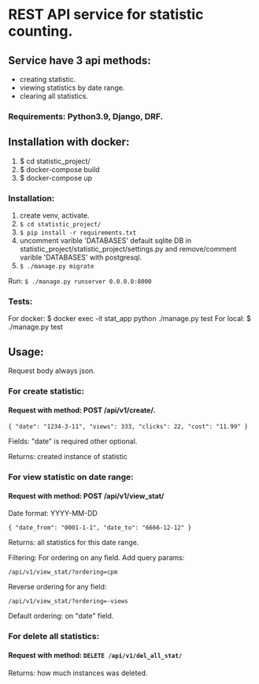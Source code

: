 # REST API service for statistic counting.
## Service have 3 api methods:
- creating statistic.
- viewing statistics by date range.
- clearing all statistics.

### Requirements: Python3.9, Django, DRF.

## Installation with docker:
1. $ cd statistic_project/
2. $ docker-compose build
3. $ docker-compose up

### Installation:
1. create venv, activate.
2. `$ cd statistic_project/`
3. `$ pip install -r requirements.txt`
4. uncomment varible 'DATABASES' default sqlite DB in statistic_project/statistic_project/settings.py and
remove/comment varible 'DATABASES' with postgresql.
5. ` $ ./manage.py migrate `

Run: ` $ ./manage.py runserver 0.0.0.0:8000 `

### Tests:
For docker: $ docker exec -it stat_app python ./manage.py test
For local: $ ./manage.py test

## Usage:

Request body always json.

### For create statistic:
#### Request with method: POST /api/v1/create/.

 `{
    "date": "1234-3-11",
    "views": 333,
    "clicks": 22,
    "cost": "11.99"
} `

Fields: "date" is required other optional.

Returns: created instance of statistic

### For view statistic on date range:

#### Request with method: POST /api/v1/view_stat/

Date format: YYYY-MM-DD

`{
    "date_from": "0001-1-1",
    "date_to": "6666-12-12"
}`

Returns: all statistics for this date range.

Filtering:
For ordering on any field. Add query params:

` /api/v1/view_stat/?ordering=cpm `

Reverse ordering for any field:

` /api/v1/view_stat/?ordering=-views `

Default ordering: on "date" field.

### For delete all statistics:

#### Request with method: ` DELETE /api/v1/del_all_stat/ `

Returns: how much instances was deleted.



